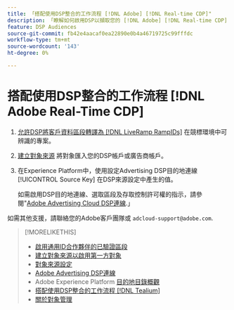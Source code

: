 ```yaml
---
title: 「搭配使用DSP整合的工作流程 [!DNL Adobe] [!DNL Real-time CDP]"
description: 「瞭解如何啟用DSP以擷取您的 [!DNL Adobe] [!DNL Real-time CDP] 第一方區段。」
feature: DSP Audiences
source-git-commit: fb42e4aacaf0ea22890e0b4a46719725c99fffdc
workflow-type: tm+mt
source-wordcount: '143'
ht-degree: 0%

---
```


# 搭配使用DSP整合的工作流程 [!DNL Adobe Real-Time CDP]

1. [允許DSP將客戶資料區段轉譯為 [!DNL LiveRamp RampIDs]](source-universal-id.md) 在競標環境中可辨識的專案。<!-- I don't think I need this here: This requires DSP account-level and campaign-level settings to enable segment sharing with [!DNL LiveRamp], which will translate customer data to [!DNL RampIDs] to create targetable segments. Your Adobe Account Team will perform this configuration. -->

1. [建立對象來源](source-create.md) 將對象匯入您的DSP帳戶或廣告商帳戶。

1. 在Experience Platform中，使用設定Advertising DSP目的地連線 [!UICONTROL Source Key] 在DSP來源設定中產生的值。

   如需啟用DSP目的地連線、選取區段及存取控制許可權的指示，請參閱&quot;[Adobe Advertising Cloud DSP連線](https://experienceleague.adobe.com/docs/experience-platform/destinations/catalog/advertising/adobe-advertising-cloud-connection.html).」

如需其他支援，請聯絡您的Adobe客戶團隊或 `adcloud-support@adobe.com`.


>[!MORELIKETHIS]
>
>* [啟用通用ID合作夥伴的已驗證區段](source-universal-id.md)
>* [建立對象來源以啟用第一方對象](source-create.md)
>* [對象來源設定](source-settings.md)
>* [Adobe Advertising DSP連線](https://experienceleague.adobe.com/docs/experience-platform/destinations/catalog/advertising/adobe-advertising-cloud-connection.html)
>* Adobe Experience Platform [目的地目錄概觀](https://experienceleague.adobe.com/docs/experience-platform/destinations/catalog/overview.html)
>* [搭配使用DSP整合的工作流程 [!DNL Tealium]](/help/dsp/audiences/sources/source-tealium.md)
>* [關於對象管理](/help/dsp/audiences/audience-about.md)
